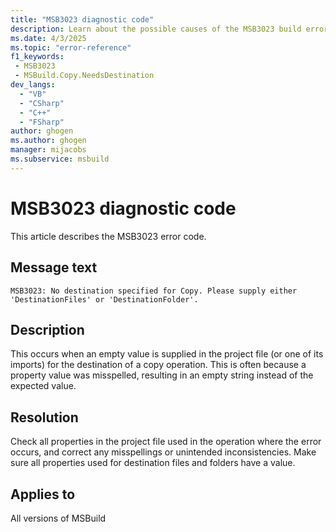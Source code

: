```yaml
---
title: "MSB3023 diagnostic code"
description: Learn about the possible causes of the MSB3023 build error and get troubleshooting tips.
ms.date: 4/3/2025
ms.topic: "error-reference"
f1_keywords:
 - MSB3023
 - MSBuild.Copy.NeedsDestination
dev_langs:
  - "VB"
  - "CSharp"
  - "C++"
  - "FSharp"
author: ghogen
ms.author: ghogen
manager: mijacobs
ms.subservice: msbuild
---
```


# MSB3023 diagnostic code

<!-- :::ErrorDefinitionDescription::: -->
<!-- :::editable-content name="introDescription"::: -->
This article describes the MSB3023 error code.
<!-- :::editable-content-end::: -->

## Message text

```output
MSB3023: No destination specified for Copy. Please supply either 'DestinationFiles' or 'DestinationFolder'.
```

<!-- :::editable-content name="postOutputDescription"::: -->
## Description

This occurs when an empty value is supplied in the project file (or one of its imports) for the destination of a copy operation. This is often because a property value was misspelled, resulting in an empty string instead of the expected value.

## Resolution

Check all properties in the project file used in the operation where the error occurs, and correct any misspellings or unintended inconsistencies. Make sure all properties used for destination files and folders have a value.

<!-- :::editable-content-end::: -->
<!-- :::ErrorDefinitionDescription-end::: -->

## Applies to

All versions of MSBuild
